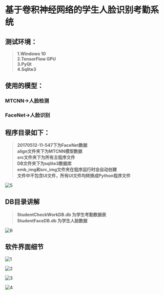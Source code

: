  # 基于卷积神经网络的学生人脸识别考勤系统
 ## 测试环境：
 >**1.Windows 10**  
 >**2.TensorFlow GPU**  
 >**3.PyQt**  
 >**4.Sqlite3**  

 ## 使用的模型：
 ### MTCNN->人脸检测  
 ### FaceNet->人脸识别  

 ## 程序目录如下：
>**20170512-11-547下为FaceNet数据**  
>**align文件夹下为MTCNN模型数据**  
>**src文件夹下为所有主程序文件**  
>**DB文件夹下为sqlite3数据库**  
>**emb_img和src_img文件夹在程序运行时会自动创建**  
**文件中不包含UI文件，所有UI文件均转换成Python程序文件**  

![5](https://github.com/omega-Lee/PyQt5_Face_Recognition/tree/master/image/5.png)

## DB目录讲解
>**StudentCheckWorkDB.db 为学生考勤数据表**  
>**StudentFaceDB.db 为学生人脸数据**  

![6](https://github.com/omega-Lee/PyQt5_Face_Recognition/tree/master/image/6.png)

## 软件界面细节  

![1](https://github.com/omega-Lee/PyQt5_Face_Recognition/tree/master/image/1.png) 

![2](https://github.com/omega-Lee/PyQt5_Face_Recognition/tree/master/image/2.png) 

![3](https://github.com/omega-Lee/PyQt5_Face_Recognition/tree/master/image/3.png) 

![4](https://github.com/omega-Lee/PyQt5_Face_Recognition/tree/master/image/4.png) 

 
